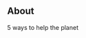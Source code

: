 
## About

5 ways to help the planet

<!-- ## To get started

- Install Gulp CLI globally (instructions on gulp site)
- Install dependencies `npm i`
- Compile code `gulp` -->
